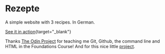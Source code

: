 # Rezepte

A simple website with 3 recipes. In German.

[See it in action](https://carinagrode.github.io/odin-recipes){target="_blank"}

Thanks [The Odin Project](https://www.theodinproject.com/) for teaching me Git, Github, the command line and HTML in the Foundations Course! And for this nice little [project](https://www.theodinproject.com/lessons/foundations-recipes).